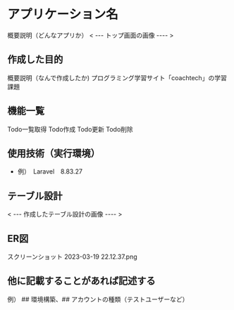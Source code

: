 # アプリケーション名
概要説明（どんなアプリか）
< --- トップ画面の画像 ---- >

## 作成した目的
概要説明（なんで作成したか)
プログラミング学習サイト「coachtech」の学習課題
## 機能一覧
Todo一覧取得
Todo作成
Todo更新
Todo削除

## 使用技術（実行環境）
- 例）　Laravel　8.83.27

## テーブル設計
< --- 作成したテーブル設計の画像 ---- >

## ER図
スクリーンショット 2023-03-19 22.12.37.png

## 他に記載することがあれば記述する
例） ## 環境構築、## アカウントの種類（テストユーザーなど）
